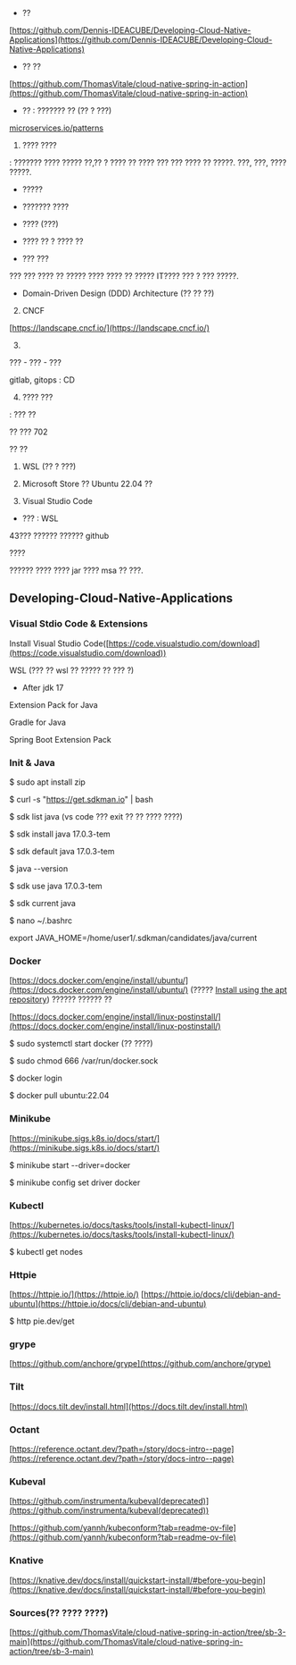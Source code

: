 - ??

[https://github.com/Dennis-IDEACUBE/Developing-Cloud-Native-Applications](https://github.com/Dennis-IDEACUBE/Developing-Cloud-Native-Applications)

- ?? ??

[https://github.com/ThomasVitale/cloud-native-spring-in-action](https://github.com/ThomasVitale/cloud-native-spring-in-action)

- ?? : ??????? ?? (?? ? ???)

[microservices.io/patterns](microservices.io/patterns) 

1. ???? ????

: ??????? ???? ????? ??,?? ? ???? ?? ???? ??? ??? ???? ?? ?????. ???, ???, ???? ?????.

- ?????

- ??????? ????

- ???? (???)

- ???? ?? ? ???? ??

- ??? ???

??? ??? ???? ?? ????? ???? ???? ?? ????? IT???? ??? ? ??? ?????.

* Domain-Driven Design (DDD) Architecture (?? ?? ??)

2. CNCF

[https://landscape.cncf.io/](https://landscape.cncf.io/)

3.

??? - ??? - ???

gitlab, gitops : CD

4. ???? ???

: ??? ??

?? ??? 702

?? ??

1. WSL (?? ? ???)

2. Microsoft Store ?? Ubuntu 22.04 ??

3. Visual Studio Code

- ??? : WSL

43??? ?????? ?????? github

????

?????? ???? ???? jar ???? msa ?? ???.


## **Developing-Cloud-Native-Applications**

### **Visual Stdio Code & Extensions**

Install Visual Studio Code([https://code.visualstudio.com/download](https://code.visualstudio.com/download))

WSL  (??? ?? wsl  ?? ????? ?? ??? ?)

- After jdk 17

Extension Pack for Java

Gradle for Java

Spring Boot Extension Pack

### **Init & Java**

$ sudo apt install zip

$ curl -s "https://get.sdkman.io" | bash

$ sdk list java  (vs code ??? exit ?? ?? ???? ????)

$ sdk install java 17.0.3-tem

$ sdk default java 17.0.3-tem

$ java --version

$ sdk use java 17.0.3-tem

$ sdk current java

$ nano ~/.bashrc

export JAVA_HOME=/home/user1/.sdkman/candidates/java/current

### **Docker**

[https://docs.docker.com/engine/install/ubuntu/](https://docs.docker.com/engine/install/ubuntu/)<span style="text - decoration: underline;"> </span> (????? [Install using the apt repository](https://docs.docker.com/engine/install/ubuntu/#install-using-the-repository)) ?????? ?????? ??

[https://docs.docker.com/engine/install/linux-postinstall/](https://docs.docker.com/engine/install/linux-postinstall/)

$ sudo systemctl start docker  (?? ????)

$ sudo chmod 666 /var/run/docker.sock

$ docker login

$ docker pull ubuntu:22.04

### **Minikube**

[https://minikube.sigs.k8s.io/docs/start/](https://minikube.sigs.k8s.io/docs/start/)

$ minikube start --driver=docker

$ minikube config set driver docker

### **Kubectl**

[https://kubernetes.io/docs/tasks/tools/install-kubectl-linux/](https://kubernetes.io/docs/tasks/tools/install-kubectl-linux/)

$ kubectl get nodes

### **Httpie**

[https://httpie.io/](https://httpie.io/) [https://httpie.io/docs/cli/debian-and-ubuntu](https://httpie.io/docs/cli/debian-and-ubuntu)

$ http pie.dev/get

### **grype**

[https://github.com/anchore/grype](https://github.com/anchore/grype)

### **Tilt**

[https://docs.tilt.dev/install.html](https://docs.tilt.dev/install.html)

### **Octant**

[https://reference.octant.dev/?path=/story/docs-intro--page](https://reference.octant.dev/?path=/story/docs-intro--page)

### **Kubeval**

[https://github.com/instrumenta/kubeval(deprecated)](https://github.com/instrumenta/kubeval(deprecated))

[https://github.com/yannh/kubeconform?tab=readme-ov-file](https://github.com/yannh/kubeconform?tab=readme-ov-file)

### **Knative**

[https://knative.dev/docs/install/quickstart-install/#before-you-begin](https://knative.dev/docs/install/quickstart-install/#before-you-begin)

### **Sources(?? ???? ????)**

[https://github.com/ThomasVitale/cloud-native-spring-in-action/tree/sb-3-main](https://github.com/ThomasVitale/cloud-native-spring-in-action/tree/sb-3-main)
